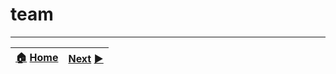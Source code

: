 # team


***
|[:house:](https://github.com/hyip) [Home](https://github.com/hyip)|[Next](https://github.com/hyipscript/hyipscript.github.io) [:arrow_forward:](https://github.com/hyipscript/hyipscript.github.io)|
|:----|----:|
